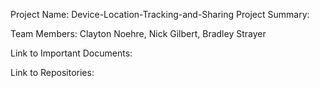Project Name: Device-Location-Tracking-and-Sharing
Project Summary:

Team Members: Clayton Noehre, Nick Gilbert, Bradley Strayer

Link to Important Documents:

Link to Repositories:
